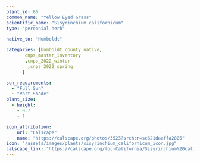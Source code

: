 ```yaml
---
plant_id: 86
common_name: "Yellow Eyed Grass"
scientific_name: "Sisyrinchium californicum"
type: "perennial herb"

native_to: "Humboldt"

categories: [humboldt_county_native,
       cnps_master_inventory
       ,cnps_2022_winter
        ,cnps_2022_spring
      ]

sun_requirements:
  - "Full Sun"
  - "Part Shade"
plant_size:
  - height: 
    - 0.7
    - 1

icon_attribution: 
    url: "Calscape"
    name: "https://calscape.org/photos/3523?srchcr=sc621daaffa2805" 
icon: "/assets/images/plants/sisyrinchium_californicum_icon.jpg" 
calscape_link: "https://calscape.org/loc-California/Sisyrinchium%20californicum(%20)"
---
```


